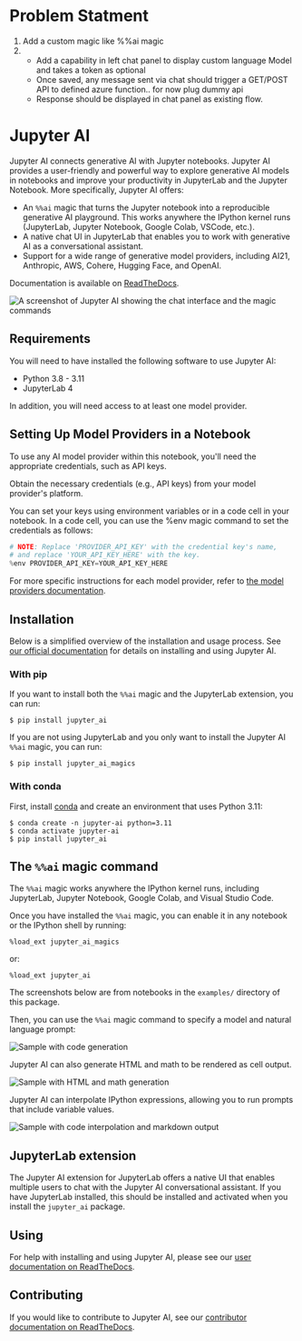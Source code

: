 # Problem Statment
1. Add a custom magic like %%ai magic 
2. - Add a capability in left chat panel to display custom language Model and takes a token as optional 
   - Once saved, any message sent via chat should trigger a GET/POST API to defined azure function.. for now plug dummy api
   - Response should be displayed in chat panel as existing flow.



# Jupyter AI

Jupyter AI connects generative AI with Jupyter notebooks. Jupyter AI provides a user-friendly
and powerful way to explore generative AI models in notebooks and improve your productivity
in JupyterLab and the Jupyter Notebook. More specifically, Jupyter AI offers:

* An `%%ai` magic that turns the Jupyter notebook into a reproducible generative AI playground.
  This works anywhere the IPython kernel runs (JupyterLab, Jupyter Notebook, Google Colab, VSCode, etc.).
* A native chat UI in JupyterLab that enables you to work with generative AI as a conversational assistant.
* Support for a wide range of generative model providers, including AI21, Anthropic, AWS, Cohere,
  Hugging Face, and OpenAI.

Documentation is available on [ReadTheDocs](https://jupyter-ai.readthedocs.io/en/latest/).

![A screenshot of Jupyter AI showing the chat interface and the magic commands](docs/source/_static/jupyter-ai-screenshot.png)

## Requirements

You will need to have installed the following software to use Jupyter AI:

- Python 3.8 - 3.11
- JupyterLab 4

In addition, you will need access to at least one model provider.

## Setting Up Model Providers in a Notebook

To use any AI model provider within this notebook, you'll need the appropriate credentials, such as API keys.

Obtain the necessary credentials (e.g., API keys) from your model provider's platform.

You can set your keys using environment variables or in a code cell in your notebook.
In a code cell, you can use the %env magic command to set the credentials as follows:

```python
# NOTE: Replace 'PROVIDER_API_KEY' with the credential key's name,
# and replace 'YOUR_API_KEY_HERE' with the key.
%env PROVIDER_API_KEY=YOUR_API_KEY_HERE
```

For more specific instructions for each model provider, refer to [the model providers documentation](https://jupyter-ai.readthedocs.io/en/latest/users/index.html#model-providers).

## Installation

Below is a simplified overview of the installation and usage process.
See [our official documentation](https://jupyter-ai.readthedocs.io/en/latest/users/index.html)
for details on installing and using Jupyter AI.

### With pip

If you want to install both the `%%ai` magic and the JupyterLab extension, you can run:

    $ pip install jupyter_ai

If you are not using JupyterLab and you only want to install the Jupyter AI `%%ai` magic, you can run:

    $ pip install jupyter_ai_magics


### With conda

First, install
[conda](https://conda.io/projects/conda/en/latest/user-guide/install/index.html)
and create an environment that uses Python 3.11:

    $ conda create -n jupyter-ai python=3.11
    $ conda activate jupyter-ai
    $ pip install jupyter_ai

## The `%%ai` magic command

The `%%ai` magic works anywhere the IPython kernel runs, including JupyterLab, Jupyter Notebook, Google Colab, and Visual Studio Code.

Once you have installed the `%%ai` magic, you can enable it in any notebook or the IPython shell by running:

    %load_ext jupyter_ai_magics

or:

    %load_ext jupyter_ai

The screenshots below are from notebooks in the `examples/` directory of this package.

Then, you can use the `%%ai` magic command to specify a model and natural language prompt:

![Sample with code generation](./docs/source/_static/sample-code.png)

Jupyter AI can also generate HTML and math to be rendered as cell output.

![Sample with HTML and math generation](./docs/source/_static/sample-html-math.png)

Jupyter AI can interpolate IPython expressions, allowing you to run prompts
that include variable values.

![Sample with code interpolation and markdown output](./docs/source/_static/sample-markdown.png)

## JupyterLab extension

The Jupyter AI extension for JupyterLab offers a native UI that enables multiple users
to chat with the Jupyter AI conversational assistant. If you have JupyterLab installed,
this should be installed and activated when you install the `jupyter_ai` package.

## Using

For help with installing and using Jupyter AI, please see our
[user documentation on ReadTheDocs](https://jupyter-ai.readthedocs.io/en/latest/users/index.html).

## Contributing

If you would like to contribute to Jupyter AI, see our
[contributor documentation on ReadTheDocs](https://jupyter-ai.readthedocs.io/en/latest/contributors/index.html).
